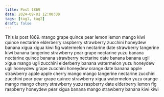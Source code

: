 ```yaml
---
title: Post 1869
date: 2024-09-01 12:00:00
tags: [tag1, tag2]
draft: false
---
```

This is post 1869.
mango
grape
quince
pear
lemon
lemon
mango
kiwi
quince
nectarine
elderberry
raspberry
strawberry
zucchini
honeydew
banana
xigua
xigua
kiwi
fig
watermelon
nectarine
date
strawberry
tangerine
kiwi
banana
tangerine
strawberry
pear
grape
nectarine
yuzu
banana
nectarine
quince
banana
strawberry
nectarine
date
banana
banana
ugli
xigua
mango
ugli
zucchini
elderberry
banana
watermelon
yuzu
honeydew
ugli
honeydew
grape
zucchini
honeydew
orange
date
banana
apple
strawberry
apple
apple
cherry
mango
mango
tangerine
nectarine
zucchini
zucchini
pear
pear
grape
quince
strawberry
xigua
watermelon
yuzu
orange
mango
mango
cherry
strawberry
yuzu
raspberry
date
elderberry
lemon
fig
raspberry
honeydew
pear
xigua
banana
mango
strawberry
banana
kiwi
kiwi
